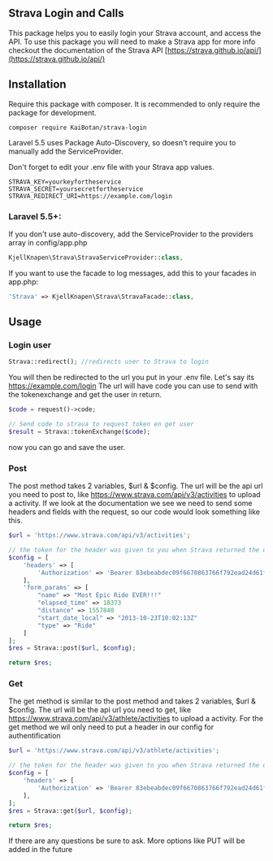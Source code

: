 ## Strava Login and Calls

This package helps you to easily login your Strava account, and access the API. To use this package you will need to make a Strava app for more info checkout the documentation of the Strava API
[https://strava.github.io/api/](https://strava.github.io/api/)


## Installation

Require this package with composer. It is recommended to only require the package for development.

```shell
composer require KaiBotan/strava-login
```

Laravel 5.5 uses Package Auto-Discovery, so doesn't require you to manually add the ServiceProvider.

Don't forget to edit your .env file with your Strava app values.
```.env
STRAVA_KEY=yourkeyfortheservice
STRAVA_SECRET=yoursecretfortheservice
STRAVA_REDIRECT_URI=https://example.com/login
```

### Laravel 5.5+:

If you don't use auto-discovery, add the ServiceProvider to the providers array in config/app.php

```php
KjellKnapen\Strava\StravaServiceProvider::class,
```

If you want to use the facade to log messages, add this to your facades in app.php:

```php
'Strava' => KjellKnapen\Strava\StravaFacade::class,
```

## Usage

### Login user

```php
Strava::redirect(); //redirects user to Strava to login
```

You will then be redirected to the url you put in your .env file. Let's say its https://example.com/login
The url will have code you can use to send with the tokenexchange and get the user in return.

```php
$code = request()->code;

// Send code to strava to request token en get user
$result = Strava::tokenExchange($code);
```

now you can go and save the user.

### Post

The post method takes 2 variables, $url & $config. The url will be the api url you need to post to, like https://www.strava.com/api/v3/activities to upload a activity.
If we look at the documentation we see we need to send some headers and fields with the request, so our code would look something like this.

```php
$url = 'https://www.strava.com/api/v3/activities';

// the token for the header was given to you when Strava returned the user. Make sure you save it in the database per user.
$config = [
    'headers' => [
        'Authorization' => 'Bearer 83ebeabdec09f6670863766f792ead24d61fe3f9'
    ],
    'form_params' => [
        "name" => "Most Epic Ride EVER!!!"
        "elapsed_time" => 18373
        "distance" => 1557840
        "start_date_local" => "2013-10-23T10:02:13Z"
        "type" => "Ride"
    ]
];
$res = Strava::post($url, $config);

return $res;
```


### Get

The get method is similar to the post method and takes 2 variables, $url & $config. The url will be the api url you need to get, like https://www.strava.com/api/v3/athlete/activities to upload a activity.
For the get method we wil only need to put a header in our config for authentification

```php
$url = 'https://www.strava.com/api/v3/athlete/activities';

// the token for the header was given to you when Strava returned the user. Make sure you save it in the database per user.
$config = [
    'headers' => [
        'Authorization' => 'Bearer 83ebeabdec09f6670863766f792ead24d61fe3f9'
    ],
];
$res = Strava::get($url, $config);

return $res;
```

If there are any questions be sure to ask. More options like PUT will be added in the future

